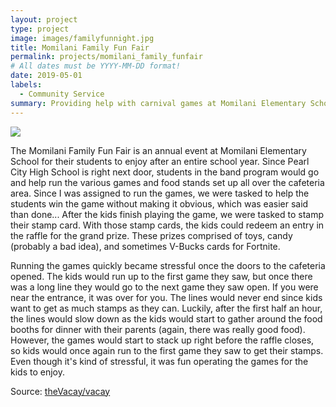 ```yaml
---
layout: project
type: project
image: images/familyfunnight.jpg
title: Momilani Family Fun Fair
permalink: projects/momilani_family_funfair
# All dates must be YYYY-MM-DD format!
date: 2019-05-01
labels:
  - Community Service
summary: Providing help with carnival games at Momilani Elementary School events.
---
```


<img class="ui medium right floated rounded image" src="../images/vacay-home-page.png">

The Momilani Family Fun Fair is an annual event at Momilani Elementary School for their students to enjoy after an entire school year. Since Pearl City High School is right next door, students in the band program would go and help run the various games and food stands set up all over the cafeteria area. Since I was assigned to run the games, we were tasked to help the students win the game without making it obvious, which was easier said than done... After the kids finish playing the game, we were tasked to stamp their stamp card. With those stamp cards, the kids could redeem an entry in the raffle for the grand prize. These prizes comprised of toys, candy (probably a bad idea), and sometimes V-Bucks cards for Fortnite.

Running the games quickly became stressful once the doors to the cafeteria opened. The kids would run up to the first game they saw, but once there was a long line they would go to the next game they saw open. If you were near the entrance, it was over for you. The lines would never end since kids want to get as much stamps as they can. Luckily, after the first half an hour, the lines would slow down as the kids would start to gather around the food booths for dinner with their parents (again, there was really good food). However, the games would start to stack up right before the raffle closes, so kids would once again run to the first game they saw to get their stamps. Even though it's kind of stressful, it was fun operating the games for the kids to enjoy.
 
Source: <a href="https://github.com/theVacay/vacay"><i class="large github icon"></i>theVacay/vacay</a>
